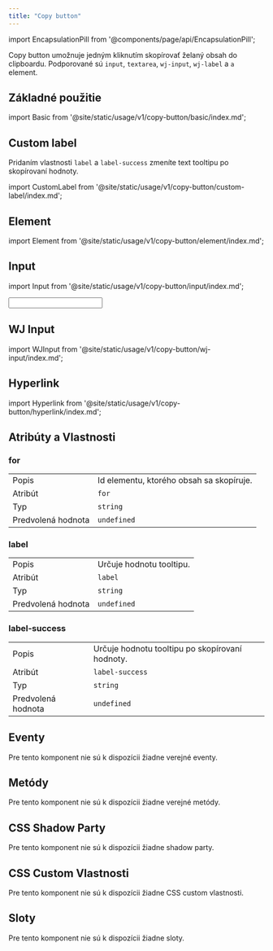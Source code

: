 ```yaml
---
title: "Copy button"
---
```


<head>
  <title>Copy button: WebJET Element umožnuje skopírovať obsah do clipboardu</title>
  <meta name="description" content="Copy button umožnuje jedným kliknutím skopírovať obsah do clipboardu. Podporované sú `input`, `textarea`, `wj-input`, `wj-label` a `a` element. " />
</head>

import EncapsulationPill from '@components/page/api/EncapsulationPill';

<EncapsulationPill type="shadow" />

Copy button umožnuje jedným kliknutím skopírovať želaný obsah do clipboardu. Podporované sú `input`, `textarea`, `wj-input`, `wj-label` a `a` element. 

## Základné použitie

import Basic from '@site/static/usage/v1/copy-button/basic/index.md';

<Basic />

## Custom label

Pridaním vlastnosti `label` a `label-success` zmeníte text tooltipu po skopírovaní hodnoty.

import CustomLabel from '@site/static/usage/v1/copy-button/custom-label/index.md';

<CustomLabel />

## Element

import Element from '@site/static/usage/v1/copy-button/element/index.md';

<Element />

## Input

import Input from '@site/static/usage/v1/copy-button/input/index.md';

<Input />

## WJ Input

import WJInput from '@site/static/usage/v1/copy-button/wj-input/index.md';

<WJInput />

## Hyperlink

import Hyperlink from '@site/static/usage/v1/copy-button/hyperlink/index.md';

<Hyperlink />

## Atribúty a Vlastnosti

### for

|  |  |
| --- | --- |
| Popis | Id elementu, ktorého obsah sa skopíruje. |
| Atribút | `for` |
| Typ | `string` |
| Predvolená hodnota | `undefined` |

### label

|  |  |
| --- | --- |
| Popis | Určuje hodnotu tooltipu. |
| Atribút | `label` |
| Typ | `string` |
| Predvolená hodnota | `undefined` |

### label-success

|  |  |
| --- | --- |
| Popis | Určuje hodnotu tooltipu po skopírovaní hodnoty. |
| Atribút | `label-success` |
| Typ | `string` |
| Predvolená hodnota | `undefined` |

## Eventy

Pre tento komponent nie sú k dispozícii žiadne verejné eventy.

## Metódy

Pre tento komponent nie sú k dispozícii žiadne verejné metódy.

## CSS Shadow Party

Pre tento komponent nie sú k dispozícii žiadne shadow party.

## CSS Custom Vlastnosti

Pre tento komponent nie sú k dispozícii žiadne CSS custom vlastnosti.

## Sloty

Pre tento komponent nie sú k dispozícii žiadne sloty.
